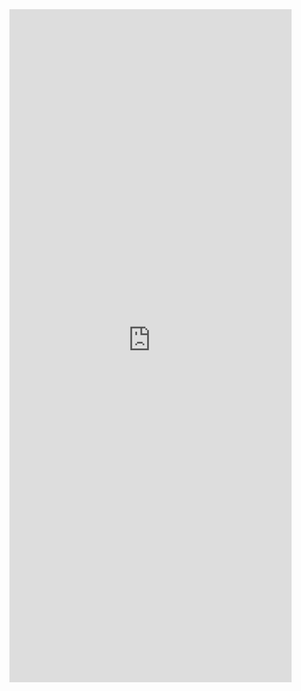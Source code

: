 <iframe
  src="https://data-engineering-salaries.streamlit.app//?embed=true&embed_options=show_toolbar"
  height="1200"
  style="width:100%;border:none;"
></iframe>